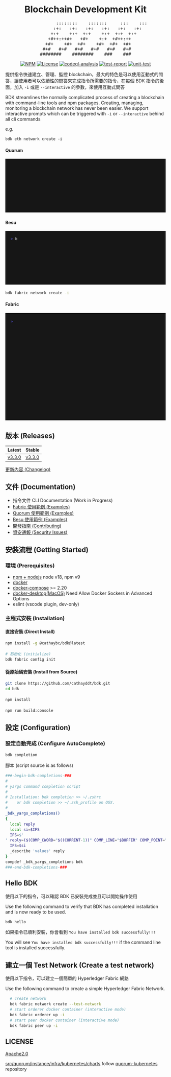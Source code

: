 <div align="center">
<h1>Blockchain Development Kit</h1>
<pre>
            ::::::::    :::::::     :::    :::
         :+:   :+:   :+:   :+:   :+:   :+:
      +:+    +:+  +:+    +:+  +:+  +:+
   +#++:++#+   +#+    +:+  +#++:++
  +#+    +#+  +#+    +#+  +#+  +#+
 #+#   #+#   #+#   #+#   #+#   #+#
########    ########    ###    ###
</pre>

[![NPM](https://img.shields.io/npm/v/%40cathaybc%2Fbdk?logo=npm)](https://www.npmjs.com/package/@cathaybc/bdk) [![License](https://img.shields.io/badge/License-Apache_2.0-blue.svg)](./LICENSE) [![codeql-analysis](https://github.com/cathayddt/bdk/actions/workflows/codeql.yml/badge.svg)](https://github.com/cathayddt/bdk/actions/workflows/codeql.yml) [![test-report](https://github.com/cathayddt/bdk/actions/workflows/test-report.yml/badge.svg)](https://github.com/cathayddt/bdk/actions/workflows/test-report.yml) [![unit-test](https://github.com/cathayddt/bdk/actions/workflows/unit-test.yml/badge.svg)](https://github.com/cathayddt/bdk/actions/workflows/unit-test.yml)
</div>

提供指令快速建立、管理、監控 blockchain，最大的特色是可以使用互動式的問答，讓使用者可以依續性的問答來完成指令所需要的指令，在每個 BDK 指令的後面，加入 `-i` 或是 `--interactive` 的參數，來使用互動式問答

BDK streamlines the normally complicated process of creating a blockchain with command-line tools and npm packages. Creating, managing, monitoring a blockchain network has never been easier. We support interactive prompts which can be triggered with `-i` or `--interactive` behind all cli commands

e.g.

```
bdk eth network create -i
```
#### Quorum
![bdk eth network create -i](docs/vhs/bdk-quorum-network-create.gif)
#### Besu
![bdk eth network create -i](docs/vhs/bdk-besu-network-create.gif)

```bash
bdk fabric network create -i
```
#### Fabric
![bdk fabric network create -i](docs/vhs/bdk-fabric-network-create.gif)

## 版本 (Releases)

|      Latest      |      Stable      |
| ---------------- | ---------------- |
| [v3.3.0][v3.3.0] | [v3.3.0][v3.3.0] |

[v3.3.0]: https://github.com/cathayddt/bdk/releases/tag/v3.3.0

[更新內容 (Changelog)](CHANGELOG.md)

## 文件 (Documentation)

- 指令文件 CLI Documentation (Work in Progress)
- [Fabric 使用範例 (Examples)](docs/fabric/EXAMPLE.md)
- [Quorum 使用範例 (Examples)](docs/eth/EXAMPLE.md)
- [Besu 使用範例 (Examples)](docs/eth/EXAMPLE.md)
- [開發指南 (Contributing)](.github/CONTRIBUTING.md)
- [資安通報 (Security Issues)](SECURITY.md)

## 安裝流程 (Getting Started)

### 環境 (Prerequisites)

- [npm + nodejs](https://docs.npmjs.com/downloading-and-installing-node-js-and-npm) node v18, npm v9
- [docker](https://docs.docker.com/engine/install)
- [docker-compose](https://docs.docker.com/compose/install) >= 2.20
- [docker-desktop(MacOS)](https://www.docker.com/products/docker-desktop/) Need Allow Docker Sockers in Advanced Options 
- eslint (vscode plugin, dev-only)

### 主程式安裝 (Installation)

#### 直接安裝 (Direct Install)

```bash
npm install -g @cathaybc/bdk@latest

# 初始化 (initialize)
bdk fabric config init
```

#### 從原始碼安裝 (Install from Source)

```bash
git clone https://github.com/cathayddt/bdk.git
cd bdk

npm install

npm run build:console
```

## 設定 (Configuration)

### 設定自動完成 (Configure AutoComplete)

```bash
bdk completion
```

腳本 (script source is as follows)

```bash
###-begin-bdk-completions-###
#
# yargs command completion script
#
# Installation: bdk completion >> ~/.zshrc
#    or bdk completion >> ~/.zsh_profile on OSX.
#
_bdk_yargs_completions()
{
  local reply
  local si=$IFS
  IFS=$'
' reply=($(COMP_CWORD="$((CURRENT-1))" COMP_LINE="$BUFFER" COMP_POINT="$CURSOR" bdk --get-yargs-completions "${words[@]}"))
  IFS=$si
  _describe 'values' reply
}
compdef _bdk_yargs_completions bdk
###-end-bdk-completions-###
```

## Hello BDK

使用以下的指令，可以確認 BDK 已安裝完成並且可以開始操作使用

Use the following command to verify that BDK has completed installation and is now ready to be used.

```bash
bdk hello
```

如果指令已順利安裝，你會看到 `You have installed bdk successfully!!!` 

You will see `You have installed bdk successfully!!!` if the command line tool is installed successfully.

## 建立一個 Test Network (Create a test network)

使用以下指令，可以建立一個簡單的 Hyperledger Fabric 網路

Use the following command to create a simple Hyperledger Fabric Network.

```bash
  # create network
  bdk fabric network create --test-network
  # start orderer docker container (interactive mode)
  bdk fabric orderer up -i
  # start peer docker container (interactive mode)
  bdk fabric peer up -i
```

## LICENSE

[Apache2.0](LICENSE)

[src/quorum/instance/infra/kubernetes/charts](./src/quorum/instance/infra/kubernetes/charts) follow [quorum-kubernetes](https://github.com/Consensys/quorum-kubernetes/) repository
